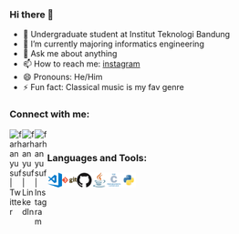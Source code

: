 ### Hi there 👋


- 🔭 Undergraduate student at Institut Teknologi Bandung
- 🌱 I’m currently majoring informatics engineering
- 💬 Ask me about anything
- 📫 How to reach me: [instagram]
- 😄 Pronouns: He/Him
- ⚡ Fun fact: Classical music is my fav genre


### Connect with me:

[<img align="left" alt="farhanyusuf | Twitter" width="22px" src="https://cdn.jsdelivr.net/npm/simple-icons@v3/icons/twitter.svg" />][twitter]
[<img align="left" alt="farhanyusuf | LinkedIn" width="22px" src="https://cdn.jsdelivr.net/npm/simple-icons@v3/icons/linkedin.svg" />][linkedin]
[<img align="left" alt="farhanyusuf | Instagram" width="22px" src="https://cdn.jsdelivr.net/npm/simple-icons@v3/icons/instagram.svg" />][instagram]

[twitter]: https://twitter.com/cribabiy
[instagram]: https://www.instagram.com/hanysuf_
[linkedin]: https://www.linkedin.com/in/farhan-yusuf-akbar/
[github]: https://github.com/farhanyusuf

<br />

### Languages and Tools:

[<img align="left" alt="Visual Studio Code" width="26px" src="https://raw.githubusercontent.com/github/explore/80688e429a7d4ef2fca1e82350fe8e3517d3494d/topics/visual-studio-code/visual-studio-code.png" />][github]
[<img align="left" alt="Git" width="26px" src="https://raw.githubusercontent.com/github/explore/80688e429a7d4ef2fca1e82350fe8e3517d3494d/topics/git/git.png" />][github]
[<img align="left" alt="GitHub" width="26px" src="https://raw.githubusercontent.com/github/explore/78df643247d429f6cc873026c0622819ad797942/topics/github/github.png" />][github]
[<img align="left" alt="Java" width="26px" src="https://raw.githubusercontent.com/github/explore/80688e429a7d4ef2fca1e82350fe8e3517d3494d/topics/java/java.png" />][github]
[<img align="left" alt="C" width="26px" src="https://raw.githubusercontent.com/github/explore/80688e429a7d4ef2fca1e82350fe8e3517d3494d/topics/c/c.png" />][github]
[<img align="left" alt="Python" width="26px" src="https://raw.githubusercontent.com/github/explore/80688e429a7d4ef2fca1e82350fe8e3517d3494d/topics/python/python.png" />][github]
<br />
<br />

